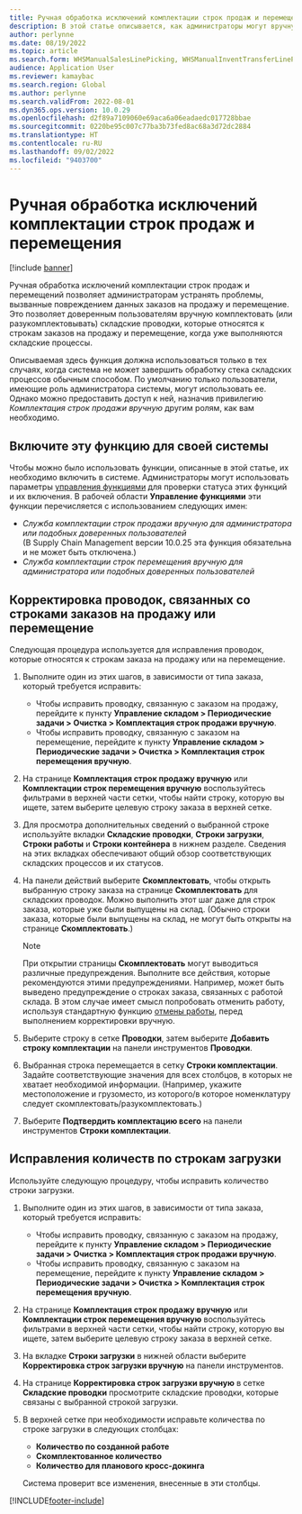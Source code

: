 ```yaml
---
title: Ручная обработка исключений комплектации строк продаж и перемещения
description: В этой статье описывается, как администраторы могут вручную комплектовать (или разукомплектовывать) складские проводки для устранения проблем, вызванных поврежденными данными заказов на продажу и перемещение.
author: perlynne
ms.date: 08/19/2022
ms.topic: article
ms.search.form: WHSManualSalesLinePicking, WHSManualInventTransferLinePicking, InventTransPick, WHSLoadLineManualCorrection, WHSTroubleshootingSelfService
audience: Application User
ms.reviewer: kamaybac
ms.search.region: Global
ms.author: perlynne
ms.search.validFrom: 2022-08-01
ms.dyn365.ops.version: 10.0.29
ms.openlocfilehash: d2f89a7109060e69aca6a06eadaedc017728bbae
ms.sourcegitcommit: 0220be95c007c77ba3b73fed8ac68a3d72dc2884
ms.translationtype: HT
ms.contentlocale: ru-RU
ms.lasthandoff: 09/02/2022
ms.locfileid: "9403700"
---
```

# <a name="manually-handle-sales-and-transfer-line-picking-exceptions"></a>Ручная обработка исключений комплектации строк продаж и перемещения

[!include [banner](../includes/banner.md)]

Ручная обработка исключений комплектации строк продаж и перемещений позволяет администраторам устранять проблемы, вызванные повреждением данных заказов на продажу и перемещение. Это позволяет доверенным пользователям вручную комплектовать (или разукомплектовывать) складские проводки, которые относятся к строкам заказов на продажу и перемещение, когда уже выполняются складские процессы.

Описываемая здесь функция должна использоваться только в тех случаях, когда система не может завершить обработку стека складских процессов обычным способом. По умолчанию только пользователи, имеющие роль администратора системы, могут использовать ее. Однако можно предоставить доступ к ней, назначив привилегию *Комплектация строк продажи вручную* другим ролям, как вам необходимо.

## <a name="turn-on-this-feature-for-your-system"></a>Включите эту функцию для своей системы

Чтобы можно было использовать функции, описанные в этой статье, их необходимо включить в системе. Администраторы могут использовать параметры [управления функциями](../../fin-ops-core/fin-ops/get-started/feature-management/feature-management-overview.md) для проверки статуса этих функций и их включения. В рабочей области **Управление функциями** эти функции перечисляется с использованием следующих имен:

- *Служба комплектации строк продажи вручную для администратора или подобных доверенных пользователей*<br>(В Supply Chain Management версии 10.0.25 эта функция обязательна и не может быть отключена.)
- *Служба комплектации строк перемещения вручную для администратора или подобных доверенных пользователей*

## <a name="correct-transactions-related-to-sales-or-transfer-order-lines"></a>Корректировка проводок, связанных со строками заказов на продажу или перемещение

Следующая процедура используется для исправления проводок, которые относятся к строкам заказа на продажу или на перемещение.

1. Выполните один из этих шагов, в зависимости от типа заказа, который требуется исправить:

    - Чтобы исправить проводку, связанную с заказом на продажу, перейдите к пункту **Управление складом \> Периодические задачи \> Очистка \> Комплектация строк продажи вручную**.
    - Чтобы исправить проводку, связанную с заказом на перемещение, перейдите к пункту **Управление складом \> Периодические задачи \> Очистка \> Комплектация строк перемещения вручную**.

1. На странице **Комплектация строк продажу вручную** или **Комплектации строк перемещения вручную** воспользуйтесь фильтрами в верхней части сетки, чтобы найти строку, которую вы ищете, затем выберите целевую строку заказа в верхней сетке.
1. Для просмотра дополнительных сведений о выбранной строке используйте вкладки **Складские проводки**, **Строки загрузки**, **Строки работы** и **Строки контейнера** в нижнем разделе. Сведения на этих вкладках обеспечивают общий обзор соответствующих складских процессов и их статусов.
1. На панели действий выберите **Скомплектовать**, чтобы открыть выбранную строку заказа на странице **Скомплектовать** для складских проводок. Можно выполнить этот шаг даже для строк заказа, которые уже были выпущены на склад. (Обычно строки заказа, которые были выпущены на склад, не могут быть открыты на странице **Скомплектовать**.)

    > [!NOTE]
    > При открытии страницы **Скомплектовать** могут выводиться различные предупреждения. Выполните все действия, которые рекомендуются этими предупреждениями. Например, может быть выведено предупреждение о строках заказа, связанных с работой склада. В этом случае имеет смысл попробовать отменить работу, используя стандартную функцию [отмены работы](cancel-warehouse-work.md), перед выполнением корректировки вручную.

1. Выберите строку в сетке **Проводки**, затем выберите **Добавить строку комплектации** на панели инструментов **Проводки**.
1. Выбранная строка перемещается в сетку **Строки комплектации**. Задайте соответствующие значения для всех столбцов, в которых не хватает необходимой информации. (Например, укажите местоположение и грузоместо, из которого/в которое номенклатуру следует скомплектовать/разукомплектовать.)
1. Выберите **Подтвердить комплектацию всего** на панели инструментов **Строки комплектации**.

## <a name="correct-load-line-quantities"></a>Исправления количеств по строкам загрузки

Используйте следующую процедуру, чтобы исправить количество строки загрузки.

1. Выполните один из этих шагов, в зависимости от типа заказа, который требуется исправить:

    - Чтобы исправить проводку, связанную с заказом на продажу, перейдите к пункту **Управление складом \> Периодические задачи \> Очистка \> Комплектация строк продажи вручную**.
    - Чтобы исправить проводку, связанную с заказом на перемещение, перейдите к пункту **Управление складом \> Периодические задачи \> Очистка \> Комплектация строк перемещения вручную**.

1. На странице **Комплектация строк продажу вручную** или **Комплектации строк перемещения вручную** воспользуйтесь фильтрами в верхней части сетки, чтобы найти строку, которую вы ищете, затем выберите целевую строку заказа в верхней сетке.
1. На вкладке **Строки загрузки** в нижней области выберите **Корректировка строк загрузки вручную** на панели инструментов.
1. На странице **Корректировка строк загрузки вручную** в сетке **Складские проводки** просмотрите складские проводки, которые связаны с выбранной строкой загрузки.
1. В верхней сетке при необходимости исправьте количества по строке загрузки в следующих столбцах:

    - **Количество по созданной работе**
    - **Скомплектованное количество**
    - **Количество для планового кросс-докинга**

    Система проверит все изменения, внесенные в эти столбцы.

[!INCLUDE[footer-include](../../includes/footer-banner.md)]
